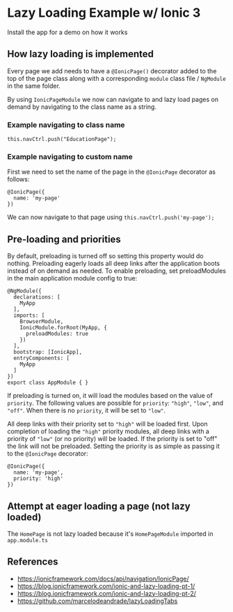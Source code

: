 # Lazy Loading Example w/ Ionic 3

Install the app for a demo on how it works

## How lazy loading is implemented

Every page we add needs to have a `@IonicPage()` decorator added to the top of the page class along with a corresponding `module` class file / `NgModule` in the same folder.

By using `IonicPageModule` we now can navigate to and lazy load pages on demand by navigating to the class name as a string.

### Example navigating to class name

`this.navCtrl.push("EducationPage");`

### Example navigating to custom name

First we need to set the name of the page in the `@IonicPage` decorator as follows:

```
@IonicPage({
  name: 'my-page'
})
```

We can now navigate to that page using `this.navCtrl.push('my-page');`


## Pre-loading and priorities

By default, preloading is turned off so setting this property would do nothing. Preloading eagerly loads all deep links after the application boots instead of on demand as needed. To enable preloading, set preloadModules in the main application module config to true:

```
@NgModule({
  declarations: [
    MyApp
  ],
  imports: [
    BrowserModule,
    IonicModule.forRoot(MyApp, {
      preloadModules: true
    })
  ],
  bootstrap: [IonicApp],
  entryComponents: [
    MyApp
  ]
})
export class AppModule { }
```

If preloading is turned on, it will load the modules based on the value of `priority`. The following values are possible for `priority`: `"high"`, `"low"`, and `"off"`. When there is no `priority`, it will be set to `"low"`.

All deep links with their priority set to `"high"` will be loaded first. Upon completion of loading the `"high"` priority modules, all deep links with a priority of `"low"` (or no priority) will be loaded. If the priority is set to "off" the link will not be preloaded. Setting the priority is as simple as passing it to the `@IonicPage` decorator:

```
@IonicPage({
  name: 'my-page',
  priority: 'high'
})
```


## Attempt at eager loading a page (not lazy loaded)

The `HomePage` is not lazy loaded because it's `HomePageModule` imported in `app.module.ts`

## References

* https://ionicframework.com/docs/api/navigation/IonicPage/
* https://blog.ionicframework.com/ionic-and-lazy-loading-pt-1/
* https://blog.ionicframework.com/ionic-and-lazy-loading-pt-2/
* https://github.com/marcelodeandrade/lazyLoadingTabs